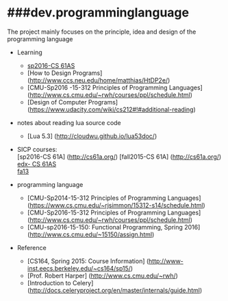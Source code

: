 ###dev.programminglanguage
========
The project mainly focuses on the principle, idea and design of the programming language

* Learning
   - [sp2016-CS 61AS](http://www.cs61as.org/index.html) 
   - [How to Design Programs] (http://www.ccs.neu.edu/home/matthias/HtDP2e/)
   - [CMU-Sp2016 -15-312 Principles of Programming Languages] (http://www.cs.cmu.edu/~rwh/courses/ppl/schedule.html)
   - [Design of Computer Programs] (https://www.udacity.com/wiki/cs212#!#additional-reading)

* notes about reading lua source code
   - [Lua 5.3] (http://cloudwu.github.io/lua53doc/)

* SICP courses:  
   [sp2016-CS 61A] (http://cs61a.org/)
   [fall2015-CS 61A] (http://cs61a.org/)  
   [edx- CS 61AS](https://edge.edx.org/courses/course-v1:UCBerkeley+CS61AS+Spring_2015/courseware/59af4a08fc674596ac07d8a1f06ab667/)  
   [fa13](http://www-inst.eecs.berkeley.edu/~cs61a/fa13/)  
   
* programming language
  - [CMU-Sp2014-15-312 Principles of Programming Languages] (https://www.cs.cmu.edu/~rjsimmon/15312-s14/schedule.html)
  - [CMU-Sp2016-15-312 Principles of Programming Languages] (http://www.cs.cmu.edu/~rwh/courses/ppl/schedule.html)
  - [CMU-sp2016-15-150: Functional Programming, Spring 2016] (http://www.cs.cmu.edu/~15150/assign.html)


* Reference  
  - [CS164, Spring 2015: Course Information] (http://www-inst.eecs.berkeley.edu/~cs164/sp15/)
  - [Prof. Robert Harper] (http://www.cs.cmu.edu/~rwh/)
  - [Introduction to Celery] (http://docs.celeryproject.org/en/master/internals/guide.html)
